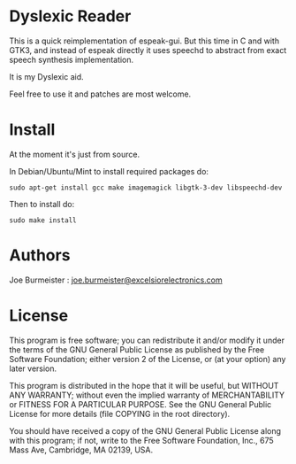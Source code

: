 Dyslexic Reader
===============

This is a quick reimplementation of espeak-gui.
But this time in C and with GTK3, and instead of espeak directly it uses
speechd to abstract from exact speech synthesis implementation.

It is my Dyslexic aid.

Feel free to use it and patches are most welcome.


Install
=======

At the moment it's just from source.

In Debian/Ubuntu/Mint to install required packages do:

    sudo apt-get install gcc make imagemagick libgtk-3-dev libspeechd-dev

Then to install do:

    sudo make install


Authors
=======

Joe Burmeister : joe.burmeister@excelsiorelectronics.com


License
=======

This program is free software; you can redistribute it and/or modify it under
the terms of the GNU General Public License as published by the Free Software
Foundation; either version 2 of the License, or (at your option) any later
version.

This program is distributed in the hope that it will be useful, but WITHOUT ANY
WARRANTY; without even the implied warranty of MERCHANTABILITY or FITNESS FOR A
PARTICULAR PURPOSE.  See the GNU General Public License for more details (file
COPYING in the root directory).

You should have received a copy of the GNU General Public License along with
this program; if not, write to the Free Software Foundation, Inc., 675 Mass
Ave, Cambridge, MA 02139, USA.
